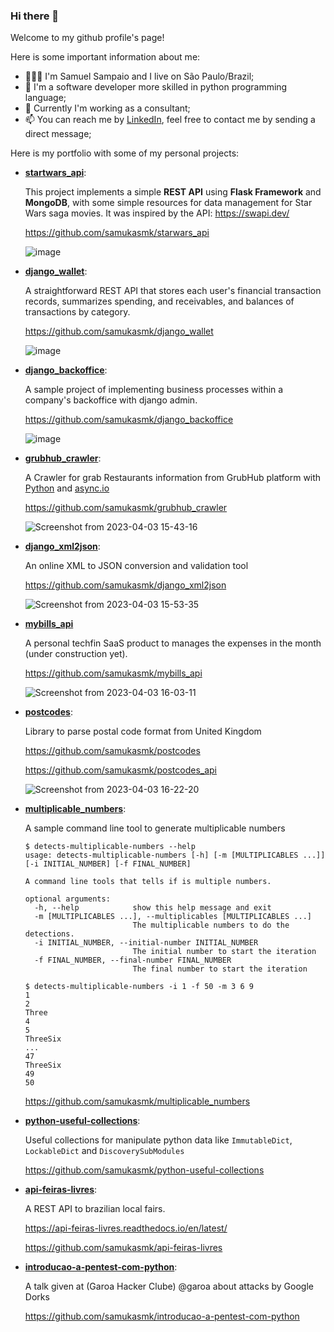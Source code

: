 ### Hi there 👋

Welcome to my github profile's page!

Here is some important information about me:
- 🧑🏽‍💻 I'm Samuel Sampaio and I live on São Paulo/Brazil;
- 🐍 I'm a software developer more skilled in python programming language;
- 💼 Currently I'm working as a consultant;
- 📫 You can reach me by [LinkedIn](https://www.linkedin.com/in/python-dev/), feel free to contact me by sending a direct message;

Here is my portfolio with some of my personal projects:

- [**startwars_api**](https://github.com/samukasmk/starwars_api):

  This project implements a simple **REST API** using **Flask Framework** and **MongoDB**, with some simple resources for data management for Star Wars saga movies. It was inspired by the API: https://swapi.dev/

  https://github.com/samukasmk/starwars_api
  
  ![image](https://github.com/samukasmk/samukasmk/assets/1859479/37cff71c-4888-4395-9dae-58ce4fdfe7e4)

- [**django_wallet**](https://github.com/samukasmk/django_wallet):
  
  A straightforward REST API that stores each user's financial transaction records, summarizes spending, and receivables, and balances of transactions by category.

  https://github.com/samukasmk/django_wallet
  
  ![image](https://github.com/samukasmk/samukasmk/assets/1859479/078d3a74-c0fa-4bad-ba86-128ba4fb1c9f)

- [**django_backoffice**](https://github.com/samukasmk/django_backoffice):

  A sample project of implementing business processes within a company's backoffice with django admin.
  
  https://github.com/samukasmk/django_backoffice
  
  ![image](https://user-images.githubusercontent.com/1859479/229597225-46785603-7e94-4930-ae06-0285a228ad20.png)

- [**grubhub_crawler**](https://github.com/samukasmk/grubhub_crawler):

  A Crawler for grab Restaurants information from GrubHub platform with [Python](https://docs.python.org/3/) and [async.io](https://docs.python.org/3/library/asyncio.html)

  https://github.com/samukasmk/grubhub_crawler
  
  ![Screenshot from 2023-04-03 15-43-16](https://user-images.githubusercontent.com/1859479/229598661-2cfc9366-905d-4e86-9a67-cae7866bc3c1.png)

- [**django_xml2json**](https://github.com/samukasmk/django_xml2json):

  An online XML to JSON conversion and validation tool

  https://github.com/samukasmk/django_xml2json

  ![Screenshot from 2023-04-03 15-53-35](https://user-images.githubusercontent.com/1859479/229600827-8d2e3f5a-f75b-44ee-ba4f-5e323c701d56.png)

- [**mybills_api**](https://github.com/samukasmk/mybills_api)

   A personal techfin SaaS product to manages the expenses in the month (under construction yet).
   
   https://github.com/samukasmk/mybills_api

  ![Screenshot from 2023-04-03 16-03-11](https://user-images.githubusercontent.com/1859479/229602651-afd3f005-c5ab-4118-8a1f-8197f6c26f79.png)

- [**postcodes**](https://github.com/samukasmk/postcodes):

  Library to parse postal code format from United Kingdom
  
  https://github.com/samukasmk/postcodes
  
  https://github.com/samukasmk/postcodes_api
  
  ![Screenshot from 2023-04-03 16-22-20](https://user-images.githubusercontent.com/1859479/229606770-1c51b408-98fb-4eca-922a-944edea42e60.png)


- [**multiplicable_numbers**](https://github.com/samukasmk/multiplicable_numbers):

  A sample command line tool to generate multiplicable numbers

  ```
  $ detects-multiplicable-numbers --help
  usage: detects-multiplicable-numbers [-h] [-m [MULTIPLICABLES ...]] [-i INITIAL_NUMBER] [-f FINAL_NUMBER]
  
  A command line tools that tells if is multiple numbers.
  
  optional arguments:
    -h, --help            show this help message and exit
    -m [MULTIPLICABLES ...], --multiplicables [MULTIPLICABLES ...]
                          The multiplicable numbers to do the detections.
    -i INITIAL_NUMBER, --initial-number INITIAL_NUMBER
                          The initial number to start the iteration
    -f FINAL_NUMBER, --final-number FINAL_NUMBER
                          The final number to start the iteration
  ```
  
  ```
  $ detects-multiplicable-numbers -i 1 -f 50 -m 3 6 9 
  1
  2
  Three
  4
  5
  ThreeSix
  ...
  47
  ThreeSix
  49
  50
  ```

  https://github.com/samukasmk/multiplicable_numbers
  
- [**python-useful-collections**](https://github.com/samukasmk/python-useful-collections):

  Useful collections for manipulate python data like `ImmutableDict`, `LockableDict` and `DiscoverySubModules`
  
  https://github.com/samukasmk/python-useful-collections

- [**api-feiras-livres**](https://github.com/samukasmk/api-feiras-livres):

  A REST API to brazilian local fairs.

  https://api-feiras-livres.readthedocs.io/en/latest/
  
  https://github.com/samukasmk/api-feiras-livres

- [**introducao-a-pentest-com-python**](https://github.com/samukasmk/introducao-a-pentest-com-python):

  A talk given at (Garoa Hacker Clube) @garoa about attacks by Google Dorks

  https://github.com/samukasmk/introducao-a-pentest-com-python

<!--
**samukasmk/samukasmk** is a ✨ _special_ ✨ repository because its `README.md` (this file) appears on your GitHub profile.

Here are some ideas to get you started:

- 🔭 I’m currently working on ...
- 🌱 I’m currently learning ...
- 👯 I’m looking to collaborate on ...
- 🤔 I’m looking for help with ...
- 💬 Ask me about ...
- 📫 How to reach me: ...
- 😄 Pronouns: He/Him
- ⚡ Fun fact: ...
-->
